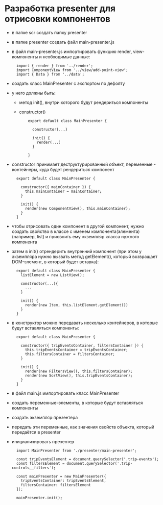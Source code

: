 # Разработка presenter для отрисовки компонентов

- в папке scr создать папку presenter
- в папке presenter создать файл main-presenter.js
- в файл main-presenter.js импортировать функцию render, view-компоненты и необходимые данные:

        import { render } from '../render';
        import ComponentView from '../view/add-point-view';
        import { Data } from '../data';

- создать класс MainPresenter с экспортом по дефолту
- у него должны быть:

  - метод init(), внутри которого будут рендериться компоненты
  - constructor()

            export default class MainPresenter {

              constructor(...)

              init() {
                render(...)
              }

            }

- constructor принимает деструктурированный объект, переменные - контейнеры, куда будет рендериться компонент

        export default class MainPresenter {

          constructor({ mainContainer }) {
            this.mainContainer = mainContainer;
          }

          init() {
            render(new ComponentView(), this.mainContainer);
          }
        }

- чтобы отрисовать один компонент в другой компонент, нужно создать свойство в классе с именем компонента(элемента) (например, list) и присвоить ему экземпляр класса нужного компонента
- затем в init() отрендерить внутренний компонент (при этом у экземпляра нужно вызвать метод getElement(), который возвращает DOM-элемент, в который будет вставка):

        export default class MainPresenter {
          listElement = new ListView();

          constructor(...){
            ...
          }

          init() {
            render(new Item, this.listElement.getElement())
          }
        }

- в конструктор можно передавать несколько контейнеров, в которые будут вставляться компоненты:

        export default class MainPresenter {

          constructor({ tripEventsContainer, filtersContainer }) {
            this.tripEventsContainer = tripEventsContainer;
            this.filtersContainer = filtersContainer;
          }

          init() {
            render(new FiltersView(), this.filtersContainer);
            render(new SortView(), this.tripEventsContainer);
          }
        }

- в файл main.js импортировать класс MainPresenter
- создать переменные-элементы, в которые будут вставляться компоненты
- создать экземпляр презентера
- передать эти переменные, как значения свойств объекта, который передаётся в presenter
- инициализировать презентер

        import MainPresenter from './presenter/main-presenter';

        const tripEventsElement = document.querySelector('.trip-events');
        const filtersElement = document.querySelector('.trip-controls__filters');

        const mainPresenter = new MainPresenter({
          tripEventsContainer: tripEventsElement,
          filtersContainer: filtersElement
        });

        mainPresenter.init();
